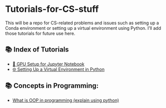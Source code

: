 # Tutorials-for-CS-stuff

This will be a repo for CS-related problems and issues such as setting up a Conda environment or setting up a virtual environment using Python. I’ll add those tutorials for future use here.

## 📚 Index of Tutorials

- [🚀 GPU Setup for Jupyter Notebook](setting_up_jupyter_for_gpu_use.md)
- [🌐 Setting Up a Virtual Environment in Python](setting_up_virtual_env_using_python.md)








## 📚 Concepts in Programming:

- [What is OOP in programming (explain using python)](Python_Classes(OOP).ipynb)
